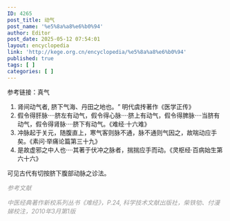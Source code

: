 ```yaml
---
ID: 4265
post_title: 动气
post_name: '%e5%8a%a8%e6%b0%94'
author: Editor
post_date: 2025-05-12 07:54:01
layout: encyclopedia
link: 'http://kege.org.cn/encyclopedia/%e5%8a%a8%e6%b0%94'
published: true
tags: [ ]
categories: [ ]
---
```

参考链接：真气
<ol>
 	<li>肾间动气者, 脐下气海、丹田之地也。​” 明代虞抟著作《医学正传》</li>
 	<li>假令得肝脉····脐左有动气，假令得心脉····脐上有动气，假令得脾脉····当脐有动气，假令得肾脉····脐下有动气。《难经·十六难》</li>
 	<li>冲脉起于关元，随腹直上，寒气客则脉不通，脉不通则气因之，故喘动应手矣。《素问·举痛论篇第三十九》</li>
 	<li>是故虚邪之中人也····其著于伏冲之脉者，揣揣应手而动。《灵枢经·百病始生第六十六》</li>
</ol>
可见古代有切按脐下腹部动脉之诊法。

<em><span style="color: #999999;">参考文献</span></em>

<em><span style="color: #999999;">中医经典著作新校系列丛书《难经》，P.24, 科学技术文献出版社，柴铁劬、付漫娣校注，2010年3月第1版</span></em>